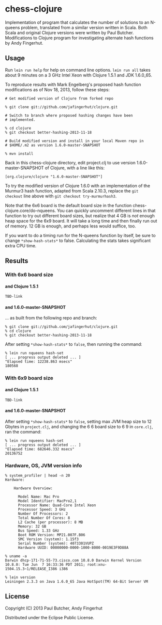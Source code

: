 # chess-clojure

Implementation of program that calculates the number of solutions to
an N-queens problem, translated from a similar version written in
Scala.  Both Scala and original Clojure versions were written by Paul
Butcher.  Modifications to Clojure program for investigating alternate
hash functions by Andy Fingerhut.

## Usage

Run `lein run help` for help on command line options.  `lein run all`
takes about 9 minutes on a 3 GHz Intel Xeon with Clojure 1.5.1 and JDK
1.6.0_65.

To reproduce results with Mark Engelberg's proposed hash function
modifications as of Nov 18, 2013, follow these steps:

    # Get modified version of Clojure from forked repo

    % git clone git://github.com/jafingerhut/clojure.git

    # Switch to branch where proposed hashing changes have been
    # implemented.

    % cd clojure
    % git checkout better-hashing-2013-11-18

    # Build modified version and install in your local Maven repo in
    # $HOME/.m2 as version 1.6.0-master-SNAPSHOT

    % mvn install

Back in this chess-clojure directory, edit project.clj to use version
1.6.0-master-SNAPSHOT of Clojure, with a line like this:

    [org.clojure/clojure "1.6.0-master-SNAPSHOT"]

To try the modified version of Clojure 1.6.0 with an implementation of
the Murmur3 hash function, adapted from Scala 2.10.3, replace the `git
checkout` line above with `git checkout try-murmurhash3`.

Note that the 6x6 board is the default board size in the function
chess-clojure.core/do-nqueens.  You can quickly uncomment different
lines in that function to try out different board sizes, but realize
that 4 GB is _not_ enough heap space for the 6x9 board.  It will take
a long time and then finally run out of memory.  12 GB is enough, and
perhaps less would suffice, too.

If you want to do a timing run for the N-queens function by itself, be
sure to change `*show-hash-stats*` to false.  Calculating the stats
takes significant extra CPU time.

## Results

### With 6x6 board size

#### and Clojure 1.5.1

    TBD-link

#### and 1.6.0-master-SNAPSHOT

... as built from the following repo and branch:

    % git clone git://github.com/jafingerhut/clojure.git
    % cd clojure
    % git checkout better-hashing-2013-11-18

After setting `*show-hash-stats*` to `false`, then running the
command:

    % lein run nqueens hash-set
    [ ... progress output deleted ... ]
    "Elapsed time: 12238.863 msecs"
    180568

### With 6x9 board size

#### and Clojure 1.5.1

    TBD-link

#### and 1.6.0-master-SNAPSHOT

After setting `*show-hash-stats*` to `false`, setting max JVM heap
size to 12 Gbytes in `project.clj`, and changing the 6 6 board size to
6 9 in `core.clj`, ran the command:

    % lein run nqueens hash-set
    [ ... progress output deleted ... ]
    "Elapsed time: 682646.332 msecs"
    20136752

### Hardware, OS, JVM version info

    % system_profiler | head -n 20
    Hardware:
    
        Hardware Overview:
    
          Model Name: Mac Pro
          Model Identifier: MacPro2,1
          Processor Name: Quad-Core Intel Xeon
          Processor Speed: 3 GHz
          Number Of Processors: 2
          Total Number Of Cores: 8
          L2 Cache (per processor): 8 MB
          Memory: 32 GB
          Bus Speed: 1.33 GHz
          Boot ROM Version: MP21.007F.B06
          SMC Version (system): 1.15f3
          Serial Number (system): 4073301VUPZ
          Hardware UUID: 00000000-0000-1000-8000-0019E3F9D88A
    
    % uname -a
    Darwin dhcp-171-71-55-73.cisco.com 10.8.0 Darwin Kernel Version 10.8.0: Tue Jun  7 16:33:36 PDT 2011; root:xnu-1504.15.3~1/RELEASE_I386 i386
    
    % lein version
    Leiningen 2.3.3 on Java 1.6.0_65 Java HotSpot(TM) 64-Bit Server VM

## License

Copyright (C) 2013 Paul Butcher, Andy Fingerhut

Distributed under the Eclipse Public License.
